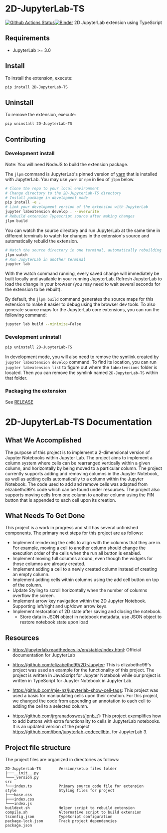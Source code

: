 # 2D-JupyterLab-TS

[![Github Actions Status](https://github.com/TomWoah123/2D-JupyterLab-TS/workflows/Build/badge.svg)](https://github.com/TomWoah123/2D-JupyterLab-TS/actions/workflows/build.yml)[![Binder](https://mybinder.org/badge_logo.svg)](https://mybinder.org/v2/gh/TomWoah123/2D-JupyterLab-TS/main?urlpath=lab)
2D JupyterLab extension using TypeScript

## Requirements

- JupyterLab >= 3.0

## Install

To install the extension, execute:

```bash
pip install 2D-JupyterLab-TS
```

## Uninstall

To remove the extension, execute:

```bash
pip uninstall 2D-JupyterLab-TS
```

## Contributing

### Development install

Note: You will need NodeJS to build the extension package.

The `jlpm` command is JupyterLab's pinned version of
[yarn](https://yarnpkg.com/) that is installed with JupyterLab. You may use
`yarn` or `npm` in lieu of `jlpm` below.

```bash
# Clone the repo to your local environment
# Change directory to the 2D-JupyterLab-TS directory
# Install package in development mode
pip install -e .
# Link your development version of the extension with JupyterLab
jupyter labextension develop . --overwrite
# Rebuild extension Typescript source after making changes
jlpm build
```

You can watch the source directory and run JupyterLab at the same time in different terminals to watch for changes in the extension's source and automatically rebuild the extension.

```bash
# Watch the source directory in one terminal, automatically rebuilding when needed
jlpm watch
# Run JupyterLab in another terminal
jupyter lab
```

With the watch command running, every saved change will immediately be built locally and available in your running JupyterLab. Refresh JupyterLab to load the change in your browser (you may need to wait several seconds for the extension to be rebuilt).

By default, the `jlpm build` command generates the source maps for this extension to make it easier to debug using the browser dev tools. To also generate source maps for the JupyterLab core extensions, you can run the following command:

```bash
jupyter lab build --minimize=False
```

### Development uninstall

```bash
pip uninstall 2D-JupyterLab-TS
```

In development mode, you will also need to remove the symlink created by `jupyter labextension develop`
command. To find its location, you can run `jupyter labextension list` to figure out where the `labextensions`
folder is located. Then you can remove the symlink named `2D-JupyterLab-TS` within that folder.

### Packaging the extension

See [RELEASE](RELEASE.md)

# 2D-JupyterLab-TS Documentation

## What We Accomplished

The purpose of this project is to implement a 2-dimensional version of Jupyter Notebooks within Jupyter Lab. The project aims 
to implement a column system where cells can be rearranged vertically within a given column, and horizontally by being moved to 
a particular column. 
The project currently supports adding and removing columns in the Jupyter Notebook, as well as adding cells 
automatically to a column within the Jupyter Notebook. The code used to add and remove cells was adapted from elizabethc99's code
which can be found under resources. The project also supports moving cells from one column to another column using the PIN button that
is appended to each cell upon its creation.

## What Needs To Get Done

This project is a work in progress and still has several unfinished components. The primary next steps for this project are as follows:

* Implement reindexing the cells to align with the columns that they are in. For example, moving a cell to another
column should change the execution order of the cells when the run all button is enabled. 
* Implement moving full columns around, even though the widgets for those columns are already created. 
* Implement adding a cell to a newly created column instead of creating an empty column.
* Implement adding cells within columns using the add cell button on top of the column. 
* Update Styling to scroll horizontally when the number of columns overflow the screen.
* Implement arrow key navigation within the 2D Jupyter Notebook. Supporting left/right and up/down arrow keys.
* Implement restoration of 2D state after saving and closing the notebook. 
    * Store data in JSON object in notebook metadata, use JSON object to restore notebook state upon load
## Resources

* https://jupyterlab.readthedocs.io/en/stable/index.html: Official documentation for JupyterLab

* https://github.com/elizabethc99/2D-Jupyter: This is elizabethc99's project was used an example for the functionality of this project. The project is written in JavaScript for Jupyter Notebook while our project is written in TypeScript for Jupyter Notebook in Jupyter Lab.

* https://github.com/mje-nz/jupyterlab-show-cell-tags: This project was used a basis for manipulating cells upon their creation. For this project, we changed the code from appending an annotation to each cell to adding the cell to a selected column.

* https://github.com/jrgranadoswest/jpnb_t1: This project exemplifies how to add buttons with extra functionality to cells in JupyterLab notebooks. It is an updated version of the project https://github.com/ibqn/jupyterlab-codecellbtn, for JupyterLab 3.


## Project file structure
The project files are organized in directories as follows: 
```
2D-JupyterLab-TS        Version/setup files folder
├───__init__.py
└───_version.py
src
└───index.ts            Primary source code file for extension
style                   Styling files for project
├───base.css
├───index.css
└───index.js
buildext.sh             Helper script to rebuild extension
compile.sh              Alternative script to build extension
tsconfig.json           TypeScript configuration
package-lock.json       Track project dependencies
package.json   
```